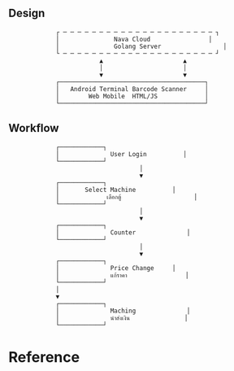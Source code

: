 ## Design
                 ┌ ─ ─ ─ ─ ─ ─ ─ ─ ─ ─ ─ ─ ─ ─ ─ ─ ─ ─ ─ ─ ─ ┐
                 │               Nava Cloud                │
                 │               Golang Server                 │
                 └ ─ ─ ─ ─ ─ ─ ─ ─ ─ ─ ─ ─ ─ ─ ─ ─ ─ ─ ─ ─ ─ ┘
                             ▲                      ▲
                             │                      │
                             ▼                      ▼
                 ┌────────────────────────────────────────┐
                 │   Android Terminal Barcode Scanner     │
                 │        Web Mobile  HTML/JS             │
                 └────────────────────────────────────────┘

## Workflow
                 ┌────────────┐
                 │              User Login          │
                 └────────────┘
                                        │
                                        ▼
                 ┌────────────┐
                 │       Select Machine          │
                 │             เลือกตู้                    │
                 └────────────┘
                                        │
                                        ▼
                 ┌────────────┐
                 │              Counter              │
                 └────────────┘
                                        │
                                        ▼
                 ┌────────────┐
                 │              Price Change     │
                 │              แก้ราคา                │
                 └────────────┘
                 │
                 ▼
                 ┌────────────┐
                 │              Maching              │
                 │              นำส่งเงิน               │
                 └────────────┘

# Reference

